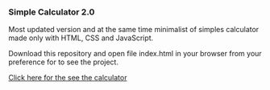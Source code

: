 ### Simple Calculator 2.0

Most updated version and at the same time minimalist of simples calculator made only with HTML, CSS and JavaScript.

Download this repository and open file index.html in your browser from your preference for to see the project.

[Click here for the see the calculator](https://mateusesm.github.io/simple-calculator-2/)
